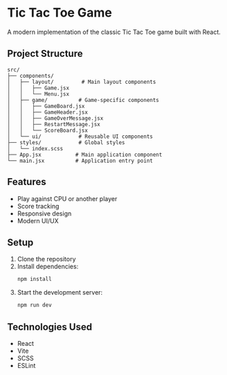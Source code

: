 # Tic Tac Toe Game

A modern implementation of the classic Tic Tac Toe game built with React.

## Project Structure

```
src/
├── components/
│   ├── layout/         # Main layout components
│   │   ├── Game.jsx
│   │   └── Menu.jsx
│   ├── game/          # Game-specific components
│   │   ├── GameBoard.jsx
│   │   ├── GameHeader.jsx
│   │   ├── GameOverMessage.jsx
│   │   ├── RestartMessage.jsx
│   │   └── ScoreBoard.jsx
│   └── ui/            # Reusable UI components
├── styles/            # Global styles
│   └── index.scss
├── App.jsx           # Main application component
└── main.jsx          # Application entry point
```

## Features

- Play against CPU or another player
- Score tracking
- Responsive design
- Modern UI/UX

## Setup

1. Clone the repository
2. Install dependencies:
   ```bash
   npm install
   ```
3. Start the development server:
   ```bash
   npm run dev
   ```

## Technologies Used

- React
- Vite
- SCSS
- ESLint
